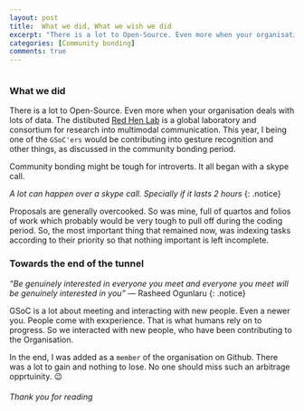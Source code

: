```yaml
---
layout: post
title: 	What we did, What we wish we did
excerpt: "There is a lot to Open-Source. Even more when your organisation deals with lots of data. The distibuted ..."
categories: [Community bonding]
comments: true
---
```


<img src="{{ site.url }}/img/c.jpg" alt=""><br>

### What we did

There is a lot to Open-Source. Even more when your organisation deals with lots of data. The distibuted [Red Hen Lab](https://sites.google.com/site/distributedlittleredhen/home) is a global laboratory and consortium for research into multimodal communication. This year, I being one of the `GSoC'ers` would be contributing into gesture recognition and other things, as discussed in the community bonding period.

Community bonding might be tough for introverts. It all began with a skype call. 

*A lot can happen over a skype call. Specially if it lasts 2 hours* 
{: .notice}

Proposals are generally overcooked. So was mine, full of quartos and folios of work which probably would be very tough to pull off during the coding period. So, the most important thing that remained now, was indexing tasks according to their priority so that nothing important is left incomplete. 

### Towards the end of the tunnel

*“Be genuinely interested in everyone you meet and everyone you meet will be genuinely interested in you”* 			― Rasheed Ogunlaru
{: .notice}

GSoC is a lot about meeting and interacting with new people. Even a newer you. People come with exxperience. That is what humans rely on to progress. So we interacted with new people, who have been contributing to the Organisation. 

In the end, I was added as a `member` of the organisation on Github. There was a lot to gain and nothing to lose. No one should miss such an arbitrage opprtuinity. :wink:

###### Thank you for reading 

